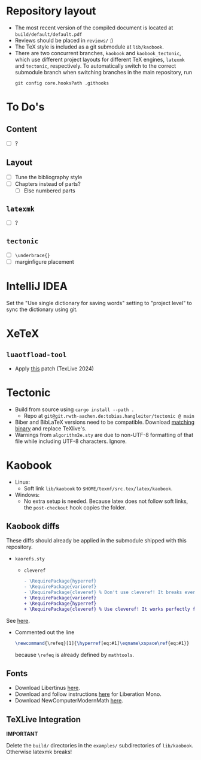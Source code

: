 # Repository layout
- The most recent version of the compiled document is located at `build/default/default.pdf`
- Reviews should be placed in `reviews/` :)
- The TeX style is included as a git submodule at `lib/kaobook`. 
- There are two concurrent branches, `kaobook` and `kaobook_tectonic`, which use different project layouts for different TeX engines, `latexmk` and `tectonic`, respectively. 
  To automatically switch to the correct submodule branch when switching branches in the main repository, run 
  ```
  git config core.hooksPath .githooks
  ```

# To Do's
## Content
- [ ] ?
 
## Layout
- [ ] Tune the bibliography style
- [ ] Chapters instead of parts?
	- [ ] Else numbered parts

## `latexmk`
- [ ] ?

## `tectonic`
- [ ] `\underbrace{}`
- [ ] marginfigure placement

# IntelliJ IDEA
Set the "Use single dictionary for saving words" setting to "project level" to sync the dictionary using git.

# XeTeX
 
## `luaotfload-tool`
- Apply [this](https://github.com/latex3/luaotfload/commit/12521e87463d78e2cbf0bd94a09381bf97ee29be) patch (TexLive 2024)

# Tectonic
- Build from source using `cargo install --path .`
  - Repo at `git@git.rwth-aachen.de:tobias.hangleiter/tectonic @ main`
- Biber and BibLaTeX versions need to be compatible. Download [matching binary](https://sourceforge.net/projects/biblatex-biber/files/biblatex-biber/2.17/binaries) and replace TeXlive's.
- Warnings from `algorithm2e.sty` are due to non-UTF-8 formatting of that file while including UTF-8 characters. Ignore.

# Kaobook
- Linux:
  - Soft link `lib/kaobook` to `$HOME/texmf/src.tex/latex/kaobook`.
- Windows:
  - No extra setup is needed. Because latex does not follow soft links, the `post-checkout` hook copies the folder.

## Kaobook diffs
These diffs should already be applied in the submodule shipped with this repository.

- `kaorefs.sty`

   - `cleveref`
	 ```diff	 
	 - \RequirePackage{hyperref}
	 - \RequirePackage{varioref}
	 - \RequirePackage{cleveref} % Don't use cleveref! It breaks everything
	 + \RequirePackage{varioref}
	 + \RequirePackage{hyperref}
	 + \RequirePackage{cleveref} % Use cleveref! It works perfectly fine
	 ```
See [here](https://tex.stackexchange.com/questions/83037/difference-between-ref-varioref-and-cleveref-decision-for-a-thesis).

   - Commented out the line
     ```latex
     \newcommand{\refeq}[1]{\hyperref[eq:#1]\eqname\xspace\ref{eq:#1}}
     ```
     because `\refeq` is already defined by `mathtools`.

## Fonts
- Download Libertinus [here](https://github.com/alerque/libertinus).
- Download and follow instructions [here](https://git.nsa.his.se/latex/fonts/-/tree/master) for Liberation Mono.
- Download NewComputerModernMath [here](https://ctan.org/pkg/newcomputermodern?lang=en).


## TeXLive Integration
**IMPORTANT**

Delete the `build/` directories in the `examples/` subdirectories of `lib/kaobook`. Otherwise latexmk breaks!


